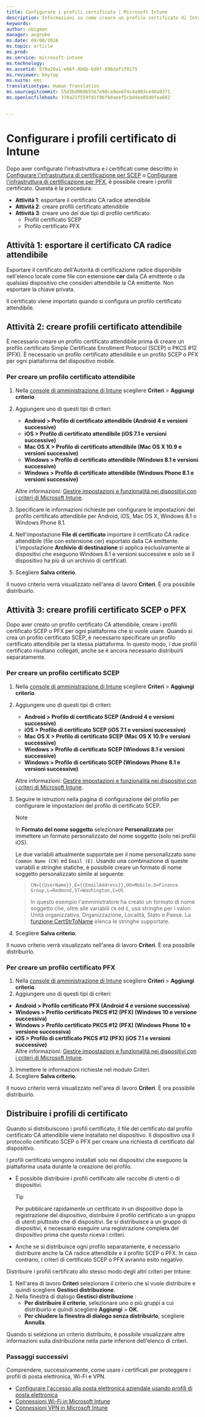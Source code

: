 ```yaml
---
title: Configurare i profili certificato | Microsoft Intune
description: Informazioni su come creare un profilo certificato di Intune.
keywords: 
author: nbigman
manager: angrobe
ms.date: 09/08/2016
ms.topic: article
ms.prod: 
ms.service: microsoft-intune
ms.technology: 
ms.assetid: 679a20a1-e66f-4b6b-bd8f-896daf1f8175
ms.reviewer: kmyrup
ms.suite: ems
translationtype: Human Translation
ms.sourcegitcommit: 55d3bd060b5567e98ca9ee6f4c4a003ce40a0371
ms.openlocfilehash: 370a21f559fd1f86f60aeef5cbddea05d6fea682


---
```


# Configurare i profili certificato di Intune
Dopo aver configurato l'infrastruttura e i certificati come descritto in [Configurare l'infrastruttura di certificazione per SCEP](configure-certificate-infrastructure-for-scep.md) o [Configurare l'infrastruttura di certificazione per PFX](configure-certificate-infrastructure-for-pfx.md), è possibile creare i profili certificato. Questa è la procedura:

- **Attività 1**: esportare il certificato CA radice attendibile
- **Attività 2**: creare profili certificato attendibile
- **Attività 3**: creare uno dei due tipi di profilo certificato:
  - Profili certificato SCEP
  - Profilo certificato PFX

## **Attività 1**: esportare il certificato CA radice attendibile
Esportare il certificato dell'Autorità di certificazione radice disponibile nell'elenco locale come file con estensione **cer** dalla CA emittente o da qualsiasi dispositivo che consideri attendibile la CA emittente. Non esportare la chiave privata.

Il certificato viene importato quando si configura un profilo certificato attendibile.

## **Attività 2**: creare profili certificato attendibile
È necessario creare un profilo certificato attendibile prima di creare un profilo certificato Simple Certificate Enrollment Protocol (SCEP) o PKCS #12 (PFX). È necessario un profilo certificato attendibile e un profilo SCEP o PFX per ogni piattaforma del dispositivo mobile.

### Per creare un profilo certificato attendibile

1.  Nella [console di amministrazione di Intune](https://manage.microsoft.com) scegliere **Criteri** &gt; **Aggiungi criterio**.
2.  Aggiungere uno di questi tipi di criteri:
    - **Android &gt; Profilo di certificato attendibile (Android 4 e versioni successive)**
    - **iOS &gt; Profilo di certificato attendibile (iOS 7.1 e versioni successive)**
    - **Mac OS X &gt; Profilo di certificato attendibile (Mac OS X 10.9 e versioni successive)**
    - **Windows &gt; Profilo di certificato attendibile (Windows 8.1 e versioni successive)**
    - **Windows &gt; Profilo di certificato attendibile (Windows Phone 8.1 e versioni successive)**

    Altre informazioni: [Gestire impostazioni e funzionalità nei dispositivi con i criteri di Microsoft Intune](manage-settings-and-features-on-your-devices-with-microsoft-intune-policies.md).

3.  Specificare le informazioni richieste per configurare le impostazioni del profilo certificato attendibile per Android, iOS, Mac OS X, Windows 8.1 o Windows Phone 8.1. 
4.  Nell'impostazione **File di certificato** importare il certificato CA radice attendibile (file con estensione cer) esportato dalla CA emittente. L'impostazione **Archivio di destinazione** si applica esclusivamente ai dispositivi che eseguono Windows 8.1 e versioni successive e solo se il dispositivo ha più di un archivio di certificati.
    
4.  Scegliere **Salva criterio**.

Il nuovo criterio verrà visualizzato nell'area di lavoro **Criteri**. È ora possibile distribuirlo.

## **Attività 3**: creare profili certificato SCEP o PFX
Dopo aver creato un profilo certificato CA attendibile, creare i profili certificato SCEP o PFX per ogni piattaforma che si vuole usare. Quando si crea un profilo certificato SCEP, è necessario specificare un profilo certificato attendibile per la stessa piattaforma. In questo modo, i due profili certificato risultano collegati, anche se è ancora necessario distribuirli separatamente.

### Per creare un profilo certificato SCEP

1.  Nella [console di amministrazione di Intune](https://manage.microsoft.com) scegliere **Criteri** &gt; **Aggiungi criterio**.
2.  Aggiungere uno di questi tipi di criteri:
    - **Android &gt; Profilo di certificato SCEP (Android 4 e versioni successive)**
    - **iOS &gt; Profilo di certificato SCEP (iOS 7.1 e versioni successive)**
    - **Mac OS X &gt; Profilo di certificato SCEP (Mac OS X 10.9 e versioni successive)**
    - **Windows &gt; Profilo di certificato SCEP (Windows 8.1 e versioni successive)**
    - **Windows &gt; Profilo di certificato SCEP (Windows Phone 8.1 e versioni successive)**

    Altre informazioni: [Gestire impostazioni e funzionalità nei dispositivi con i criteri di Microsoft Intune](manage-settings-and-features-on-your-devices-with-microsoft-intune-policies.md).

3.  Seguire le istruzioni nella pagina di configurazione del profilo per configurare le impostazioni del profilo di certificato SCEP.
    > [!NOTE]
    >
    > In **Formato del nome soggetto** selezionare **Personalizzato** per immettere un formato personalizzato del nome soggetto (solo nei profili iOS).
    >
    > Le due variabili attualmente supportate per il nome personalizzato sono `Common Name (CN)` ed `Email (E)`. Usando una combinazione di queste variabili e stringhe statiche, è possibile creare un formato di nome soggetto personalizzato simile al seguente:

    >     CN={{UserName}},E={{EmailAddress}},OU=Mobile,O=Finance Group,L=Redmond,ST=Washington,C=US

    > In questo esempio l'amministratore ha creato un formato di nome soggetto che, oltre alle variabili `CN` ed `E`, usa stringhe per i valori Unità organizzativa, Organizzazione, Località, Stato e Paese. La [funzione CertStrToName](https://msdn.microsoft.com/en-us/library/windows/desktop/aa377160.aspx) elenca le stringhe supportate.

4.  Scegliere **Salva criterio**.

Il nuovo criterio verrà visualizzato nell'area di lavoro **Criteri**. È ora possibile distribuirlo.

### Per creare un profilo certificato PFX

1.  Nella [console di amministrazione di Intune](https://manage.microsoft.com) scegliere **Criteri** &gt; **Aggiungi criterio**.
2.  Aggiungere uno di questi tipi di criteri:
  - **Android &gt; Profilo certificato PFX (Android 4 e versione successiva)**
  - **Windows &gt; Profilo certificato PKCS #12 (PFX) (Windows 10 e versione successiva)**
  - **Windows &gt; Profilo certificato PKCS #12 (PFX) (Windows Phone 10 e versione successiva)**
  - **iOS > Profilo di certificato PKCS #12 (PFX) (iOS 7.1 e versioni successive)**    
    Altre informazioni: [Gestire impostazioni e funzionalità nei dispositivi con i criteri di Microsoft Intune](manage-settings-and-features-on-your-devices-with-microsoft-intune-policies.md).
3.  Immettere le informazioni richieste nel modulo Criteri.
4.  Scegliere **Salva criterio**.

Il nuovo criterio verrà visualizzato nell'area di lavoro **Criteri**. È ora possibile distribuirlo.

## Distribuire i profili di certificato
Quando si distribuiscono i profili certificato, il file del certificato dal profilo certificato CA attendibile viene installato nel dispositivo. Il dispositivo usa il protocollo certificato SCEP o PFX per creare una richiesta di certificato dal dispositivo.

I profili certificato vengono installati solo nei dispositivi che eseguono la piattaforma usata durante la creazione del profilo.

-   È possibile distribuire i profili certificato alle raccolte di utenti o di dispositivi.

    > [!TIP]
    > Per pubblicare rapidamente un certificato in un dispositivo dopo la registrazione del dispositivo, distribuire il profilo certificato a un gruppo di utenti piuttosto che di dispositivi. Se si distribuisce a un gruppo di dispositivi, è necessario eseguire una registrazione completa del dispositivo prima che questo riceva i criteri.

-   Anche se si distribuisce ogni profilo separatamente, è necessario distribuire anche la CA radice attendibile e il profilo SCEP o PFX. In caso contrario, i criteri di certificato SCEP o PFX avranno esito negativo.

Distribuire i profili certificato allo stesso modo degli altri criteri per Intune:

1.  Nell'area di lavoro **Criteri** selezionare il criterio che si vuole distribuire e quindi scegliere **Gestisci distribuzione**.
2.  Nella finestra di dialogo **Gestisci distribuzione** :
    -   **Per distribuire il criterio**, selezionare uno o più gruppi a cui distribuirlo e quindi scegliere **Aggiungi** &gt; **OK**.
    -   **Per chiudere la finestra di dialogo senza distribuirlo**, scegliere **Annulla**.

Quando si seleziona un criterio distribuito, è possibile visualizzare altre informazioni sulla distribuzione nella parte inferiore dell'elenco di criteri.

### Passaggi successivi

Comprendere, successivamente, come usare i certificati per proteggere i profili di posta elettronica, Wi-Fi e VPN.

-  [Configurare l'accesso alla posta elettronica aziendale usando profili di posta elettronica](configure-access-to-corporate-email-using-email-profiles-with-Microsoft-Intune.md)
-  [Connessioni Wi-Fi in Microsoft Intune](wi-fi-connections-in-microsoft-intune.md)
-  [Connessioni VPN in Microsoft Intune](vpn-connections-in-microsoft-intune.md)



<!--HONumber=Sep16_HO2-->


